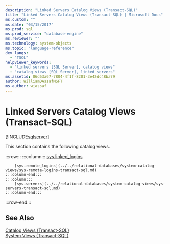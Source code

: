 ```yaml
---
description: "Linked Servers Catalog Views (Transact-SQL)"
title: "Linked Servers Catalog Views (Transact-SQL) | Microsoft Docs"
ms.custom: ""
ms.date: "03/15/2017"
ms.prod: sql
ms.prod_service: "database-engine"
ms.reviewer: ""
ms.technology: system-objects
ms.topic: "language-reference"
dev_langs: 
  - "TSQL"
helpviewer_keywords: 
  - "linked servers [SQL Server], catalog views"
  - "catalog views [SQL Server], linked servers"
ms.assetid: 06d53a67-7804-4f1f-8201-3e42dc48ba79
author: WilliamDAssafMSFT
ms.author: wiassaf
---
```

# Linked Servers Catalog Views (Transact-SQL)
[!INCLUDE[sqlserver](../../includes/applies-to-version/sqlserver.md)]

  This section contains the following catalog views.  

:::row:::
    :::column:::
        [sys.linked_logins](../../relational-databases/system-catalog-views/sys-linked-logins-transact-sql.md)
        
        [sys.remote_logins](../../relational-databases/system-catalog-views/sys-remote-logins-transact-sql.md)
    :::column-end:::
    :::column:::
        [sys.servers](../../relational-databases/system-catalog-views/sys-servers-transact-sql.md)
    :::column-end:::
:::row-end:::

## See Also  
 [Catalog Views &#40;Transact-SQL&#41;](../../relational-databases/system-catalog-views/catalog-views-transact-sql.md)   
 [System Views &#40;Transact-SQL&#41;](../../t-sql/language-reference.md)  
  
